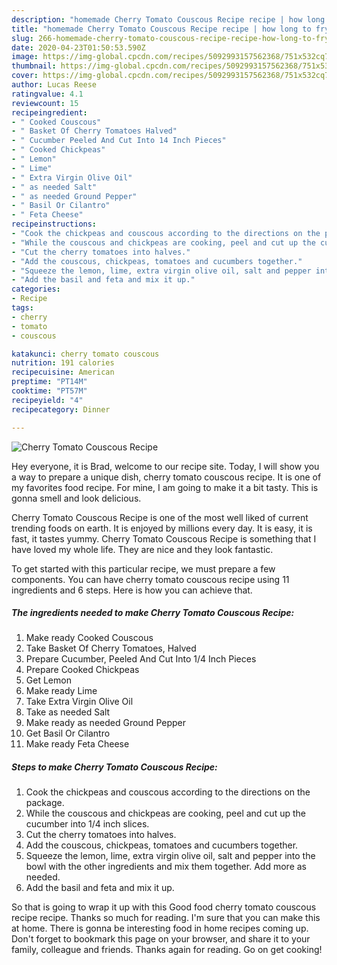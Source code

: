 ```yaml
---
description: "homemade Cherry Tomato Couscous Recipe recipe | how long to fry Cherry Tomato Couscous Recipe"
title: "homemade Cherry Tomato Couscous Recipe recipe | how long to fry Cherry Tomato Couscous Recipe"
slug: 266-homemade-cherry-tomato-couscous-recipe-recipe-how-long-to-fry-cherry-tomato-couscous-recipe
date: 2020-04-23T01:50:53.590Z
image: https://img-global.cpcdn.com/recipes/5092993157562368/751x532cq70/cherry-tomato-couscous-recipe-recipe-main-photo.jpg
thumbnail: https://img-global.cpcdn.com/recipes/5092993157562368/751x532cq70/cherry-tomato-couscous-recipe-recipe-main-photo.jpg
cover: https://img-global.cpcdn.com/recipes/5092993157562368/751x532cq70/cherry-tomato-couscous-recipe-recipe-main-photo.jpg
author: Lucas Reese
ratingvalue: 4.1
reviewcount: 15
recipeingredient:
- " Cooked Couscous"
- " Basket Of Cherry Tomatoes Halved"
- " Cucumber Peeled And Cut Into 14 Inch Pieces"
- " Cooked Chickpeas"
- " Lemon"
- " Lime"
- " Extra Virgin Olive Oil"
- " as needed Salt"
- " as needed Ground Pepper"
- " Basil Or Cilantro"
- " Feta Cheese"
recipeinstructions:
- "Cook the chickpeas and couscous according to the directions on the package."
- "While the couscous and chickpeas are cooking, peel and cut up the cucumber into 1/4 inch slices."
- "Cut the cherry tomatoes into halves."
- "Add the couscous, chickpeas, tomatoes and cucumbers together."
- "Squeeze the lemon, lime, extra virgin olive oil, salt and pepper into the bowl with the other ingredients and mix them together. Add more as needed."
- "Add the basil and feta and mix it up."
categories:
- Recipe
tags:
- cherry
- tomato
- couscous

katakunci: cherry tomato couscous 
nutrition: 191 calories
recipecuisine: American
preptime: "PT14M"
cooktime: "PT57M"
recipeyield: "4"
recipecategory: Dinner

---
```



![Cherry Tomato Couscous Recipe](https://img-global.cpcdn.com/recipes/5092993157562368/751x532cq70/cherry-tomato-couscous-recipe-recipe-main-photo.jpg)

Hey everyone, it is Brad, welcome to our recipe site. Today, I will show you a way to prepare a unique dish, cherry tomato couscous recipe. It is one of my favorites food recipe. For mine, I am going to make it a bit tasty. This is gonna smell and look delicious.



Cherry Tomato Couscous Recipe is one of the most well liked of current trending foods on earth. It is enjoyed by millions every day. It is easy, it is fast, it tastes yummy. Cherry Tomato Couscous Recipe is something that I have loved my whole life. They are nice and they look fantastic.


To get started with this particular recipe, we must prepare a few components. You can have cherry tomato couscous recipe using 11 ingredients and 6 steps. Here is how you can achieve that.

<!--inarticleads1-->

##### The ingredients needed to make Cherry Tomato Couscous Recipe:

1. Make ready  Cooked Couscous
1. Take  Basket Of Cherry Tomatoes, Halved
1. Prepare  Cucumber, Peeled And Cut Into 1/4 Inch Pieces
1. Prepare  Cooked Chickpeas
1. Get  Lemon
1. Make ready  Lime
1. Take  Extra Virgin Olive Oil
1. Take  as needed Salt
1. Make ready  as needed Ground Pepper
1. Get  Basil Or Cilantro
1. Make ready  Feta Cheese




<!--inarticleads2-->

##### Steps to make Cherry Tomato Couscous Recipe:

1. Cook the chickpeas and couscous according to the directions on the package.
1. While the couscous and chickpeas are cooking, peel and cut up the cucumber into 1/4 inch slices.
1. Cut the cherry tomatoes into halves.
1. Add the couscous, chickpeas, tomatoes and cucumbers together.
1. Squeeze the lemon, lime, extra virgin olive oil, salt and pepper into the bowl with the other ingredients and mix them together. Add more as needed.
1. Add the basil and feta and mix it up.




So that is going to wrap it up with this Good food cherry tomato couscous recipe recipe. Thanks so much for reading. I'm sure that you can make this at home. There is gonna be interesting food in home recipes coming up. Don't forget to bookmark this page on your browser, and share it to your family, colleague and friends. Thanks again for reading. Go on get cooking!
